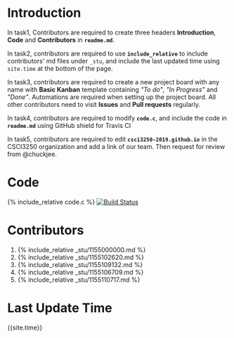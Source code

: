 # Introduction
In task1, Contributors are required to create three headers **Introduction**, **Code** and **Contributors** in **`readme.md`**.

In task2, contributors are required to use **`include_relative`** to include contributors' md files under `_stu`, and include the last updated time using `site.time` at the bottom of the page.

In task3, contributors are required to create a new project board with any name with **Basic Kanban** template containing *"To do"*, *"In Progress"* and *"Done"*. Automations are required when setting up the project board. All other contributors need to visit **Issues** and **Pull requests** regularly.

In task4, contributors are required to modify **`code.c`**, and include the code in **`readme.md`** using GitHub shield for Travis CI

In task5, contributors are required to edit **`csci3250-2019.github.io`** in the CSCI3250 organization and add a link of our team. Then request for review from @chuckjee.

# Code
{% include_relative code.c %}
[![Build Status](https://travis-ci.org/marco3321/github-slideshow.svg?branch=master)](https://travis-ci.org/marco3321/github-slideshow)

# Contributors
1. {% include_relative _stu/1155000000.md %} 
2. {% include_relative _stu/1155102620.md %}
3. {% include_relative _stu/1155109132.md %}
4. {% include_relative _stu/1155106709.md %}
5. {% include_relative _stu/1155110717.md %}

# Last Update Time
{{site.time}}

